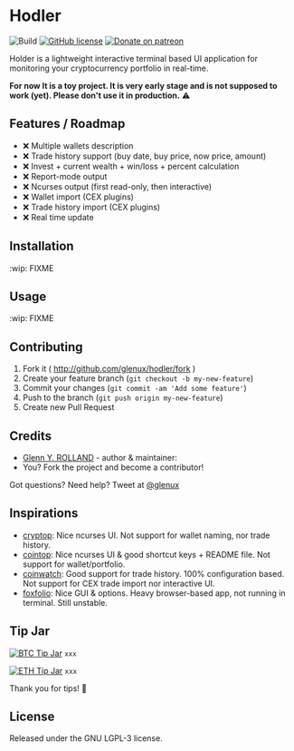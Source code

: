
# Hodler


![Build](https://github.com/glenux/hodler/workflows/build/badge.svg?branch=master)
[![GitHub license](https://img.shields.io/github/license/glenux/hodler.svg)](https://github.com/glenux/hodler/blob/master/LICENSE.txt)
[![Donate on patreon](https://img.shields.io/badge/patreon-donate-orange.svg)](https://patreon.com/glenux)

Holder is a lightweight interactive terminal based UI application for monitoring your cryptocurrency portfolio in real-time.

**For now It is a toy project. It is very early stage and is not supposed to work (yet). Please don't use it in production.** :warning:

## Features / Roadmap

* :x: Multiple wallets description
* :x: Trade history support (buy date, buy price, now price, amount)
* :x: Invest + current wealth + win/loss + percent calculation
* :x: Report-mode output
* :x: Ncurses output (first read-only, then interactive)
* :x: Wallet import (CEX plugins)
* :x: Trade history import (CEX plugins)
* :x: Real time update

## Installation

:wip: FIXME

## Usage

:wip: FIXME


## Contributing

1. Fork it ( http://github.com/glenux/hodler/fork )
2. Create your feature branch (`git checkout -b my-new-feature`)
3. Commit your changes (`git commit -am 'Add some feature'`)
4. Push to the branch (`git push origin my-new-feature`)
5. Create new Pull Request


## Credits

* [Glenn Y. ROLLAND](https://github.com/glenux) - author & maintainer:
* You? Fork the project and become a contributor!

Got questions? Need help? Tweet at [@glenux](https://twitter.com/glenux)

## Inspirations

* [cryptop](https://github.com/huwwp/cryptop): Nice ncurses UI. Not support for wallet naming, nor trade history.
* [cointop](https://github.com/miguelmota/cointop): Nice ncurses UI & good shortcut keys + README file. Not support for wallet/portfolio.
* [coinwatch](https://github.com/cytopia/coinwatch): Good support for trade history. 100% configuration based. Not support for CEX trade import nor interactive UI.
* [foxfolio](): Nice GUI & options. Heavy browser-based app, not running in terminal. Still unstable. 

## Tip Jar

[![BTC Tip Jar](https://img.shields.io/badge/BTC-tip-yellow.svg?logo=bitcoin&style=flat)]() `xxx`

[![ETH Tip Jar](https://img.shields.io/badge/ETH-tip-blue.svg?logo=ethereum&style=flat)]() `xxx`

Thank you for tips! :pray:

## License

Released under the GNU LGPL-3 license.

